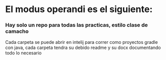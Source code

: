 # El modus operandi es el siguiente:
### Hay solo un repo para todas las practicas, estilo clase de camacho
Cada carpeta se puede abrir en intelij para correr como proyectos gradle con java, cada carpeta tendra su debido readme y su docx documentando todo lo necesario 
